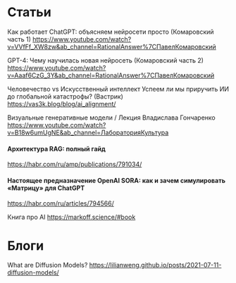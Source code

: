 
# Статьи 

Как работает ChatGPT: объясняем нейросети просто (Комаровский часть 1)
https://www.youtube.com/watch?v=VVfFf_XW8zw&ab_channel=RationalAnswer%7CПавелКомаровский

GPT-4: Чему научилась новая нейросеть (Комаровский часть 2)
https://www.youtube.com/watch?v=Aaaf6CzG_3Y&ab_channel=RationalAnswer%7CПавелКомаровский

Человечество vs Искусственный интеллект
Успеем ли мы приручить ИИ до глобальной катастрофы? (Вастрик)
https://vas3k.blog/blog/ai_alignment/

Визуальные генеративные модели / Лекция Владислава Гончаренко
https://www.youtube.com/watch?v=B18w6umUgNE&ab_channel=ЛабораторияКультура

#### Архитектура RAG: полный гайд
https://habr.com/ru/amp/publications/791034/

#### Настоящее предназначение OpenAI SORA: как и зачем симулировать «Матрицу» для ChatGPT
https://habr.com/ru/articles/794566/


Книга про AI
https://markoff.science/#book

# Блоги

What are Diffusion Models?
https://lilianweng.github.io/posts/2021-07-11-diffusion-models/




